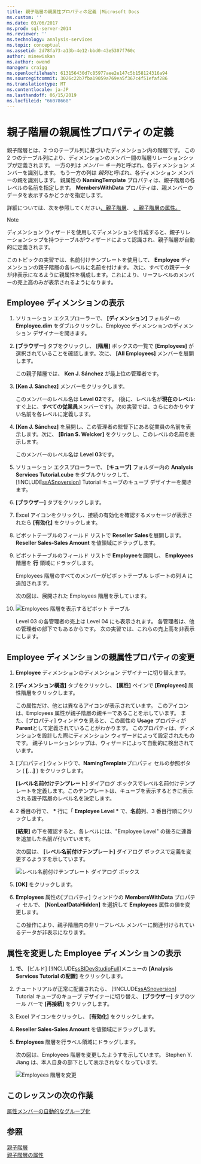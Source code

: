 ```yaml
---
title: 親子階層の親属性プロパティの定義 |Microsoft Docs
ms.custom: ''
ms.date: 03/06/2017
ms.prod: sql-server-2014
ms.reviewer: ''
ms.technology: analysis-services
ms.topic: conceptual
ms.assetid: 2d78fa73-a13b-4e12-bbd0-43e5307f760c
author: minewiskan
ms.author: owend
manager: craigg
ms.openlocfilehash: 613156430d7c85977aee2e147c5b158124316a94
ms.sourcegitcommit: 3026c22b7fba19059a769ea5f367c4f51efaf286
ms.translationtype: MT
ms.contentlocale: ja-JP
ms.lasthandoff: 06/15/2019
ms.locfileid: "66078668"
---
```

# <a name="defining-parent-attribute-properties-in-a-parent-child-hierarchy"></a>親子階層の親属性プロパティの定義
  親子階層とは、2 つのテーブル列に基づいたディメンション内の階層です。 この 2 つのテーブル列により、ディメンションのメンバー間の階層リレーションシップが定義されます。 一方の列は *メンバー キー列*と呼ばれ、各ディメンション メンバーを識別します。 もう一方の列は *親列*と呼ばれ、各ディメンション メンバーの親を識別します。 親属性の **NamingTemplate** プロパティは、親子階層の各レベルの名前を指定します。 **MembersWithData** プロパティは、親メンバーのデータを表示するかどうかを指定します。  
  
 詳細については、次を参照してください[、親子階層](multidimensional-models/parent-child-dimension.md)、 [、親子階層の属性。](multidimensional-models/parent-child-dimension-attributes.md)  
  
> [!NOTE]  
>  ディメンション ウィザードを使用してディメンションを作成すると、親子リレーションシップを持つテーブルがウィザードによって認識され、親子階層が自動的に定義されます。  
  
 このトピックの実習では、名前付けテンプレートを使用して、 **Employee** ディメンションの親子階層の各レベルに名前を付けます。 次に、すべての親データが非表示になるように親属性を構成します。これにより、リーフレベルのメンバーの売上高のみが表示されるようになります。  
  
## <a name="browsing-the-employee-dimension"></a>Employee ディメンションの表示  
  
1.  ソリューション エクスプローラーで、 **[ディメンション]** フォルダーの **Employee.dim** をダブルクリックし、Employee ディメンションのディメンション デザイナーを開きます。  
  
2.  **[ブラウザー]** タブをクリックし、 **[階層]** ボックスの一覧で **[Employees]** が選択されていることを確認します。次に、 **[All Employees]** メンバーを展開します。  
  
     この親子階層では、 **Ken J. Sánchez** が最上位の管理者です。  
  
3.  **[Ken J. Sánchez]** メンバーをクリックします。  
  
     このメンバーのレベル名は **Level 02**です。 (後に、レベル名が**現在のレベル:** すぐ上に、**すべての従業員**メンバーです)。次の実習では、さらにわかりやすい名前を各レベルに定義します。  
  
4.  **[Ken J. Sánchez]** を展開し、この管理者の監督下にある従業員の名前を表示します。次に、 **[Brian S. Welcker]** をクリックし、このレベルの名前を表示します。  
  
     このメンバーのレベル名は **Level 03**です。  
  
5.  ソリューション エクスプローラーで、 **[キューブ]** フォルダー内の **Analysis Services Tutorial.cube** をダブルクリックして、 [!INCLUDE[ssASnoversion](../includes/ssasnoversion-md.md)] Tutorial キューブのキューブ デザイナーを開きます。  
  
6.  **[ブラウザー]** タブをクリックします。  
  
7.  Excel アイコンをクリックし、接続の有効化を確認するメッセージが表示されたら **[有効化]** をクリックします。  
  
8.  ピボットテーブルのフィールド リストで **Reseller Sales**を展開します。 **Reseller Sales-Sales Amount** を値領域にドラッグします。  
  
9. ピボットテーブルのフィールド リストで **Employee**を展開し、 **Employees** 階層を **行** 領域にドラッグします。  
  
     Employees 階層のすべてのメンバーがピボットテーブル レポートの列 A に追加されます。  
  
     次の図は、展開された Employees 階層を示しています。  
  
10. ![Employees 階層を表示するピボット テーブル](../../2014/tutorials/media/l4-employee-1.gif "Employees 階層を表示するピボット テーブル")  
  
     Level 03 の各管理者の売上は Level 04 にも表示されます。 各管理者は、他の管理者の部下でもあるからです。 次の実習では、これらの売上高を非表示にします。  
  
## <a name="modifying-parent-attribute-properties-in-the-employee-dimension"></a>Employee ディメンションの親属性プロパティの変更  
  
1.  **Employee** ディメンションのディメンション デザイナーに切り替えます。  
  
2.  **[ディメンション構造]** タブをクリックし、 **[属性]** ペインで **[Employees]** 属性階層をクリックします。  
  
     この属性だけ、他とは異なるアイコンが表示されています。 このアイコンは、Employees 属性が親子階層の親キーであることを示しています。 また、[プロパティ] ウィンドウを見ると、この属性の **Usage** プロパティが **Parent**として定義されていることがわかります。 このプロパティは、ディメンションを設計した際にディメンション ウィザードによって設定されたものです。 親子リレーションシップは、ウィザードによって自動的に検出されています。  
  
3.  [プロパティ] ウィンドウで、**NamingTemplate**プロパティ セルの参照ボタン ( **[...]** ) をクリックします。  
  
     **[レベル名前付けテンプレート]** ダイアログ ボックスでレベル名前付けテンプレートを定義します。このテンプレートは、キューブを表示するときに表示される親子階層のレベル名を決定します。  
  
4.  2 番目の行で、 **\*** 行に「 **Employee Level \*** で、**名前**列、3 番目行順にクリックします。  
  
     **[結果]** の下を確認すると、各レベルには、"Employee Level" の後ろに連番を追加した名前が付いています。  
  
     次の図は、 **[レベル名前付けテンプレート]** ダイアログ ボックスで定義を変更するようすを示しています。  
  
     ![レベル名前付けテンプレート ダイアログ ボックス](../../2014/tutorials/media/l4-namingtemplate.gif "レベル名前付けテンプレート ダイアログ ボックス")  
  
5.  **[OK]** をクリックします。  
  
6.  **Employees** 属性の[プロパティ] ウィンドウの **MembersWithData** プロパティ セルで、 **[NonLeafDataHidden]** を選択して **Employees** 属性の値を変更します。  
  
     この操作により、親子階層内の非リーフレベル メンバーに関連付けられているデータが非表示になります。  
  
## <a name="browsing-the-employee-dimension-with-the-modified-attributes"></a>属性を変更した Employee ディメンションの表示  
  
1.  **で、** [ビルド] [!INCLUDE[ssBIDevStudioFull](../includes/ssbidevstudiofull-md.md)]メニューの **[Analysis Services Tutorial の配置]** をクリックします。  
  
2.  チュートリアルが正常に配置されたら、 [!INCLUDE[ssASnoversion](../includes/ssasnoversion-md.md)] Tutorial キューブのキューブ デザイナーに切り替え、 **[ブラウザー]** タブのツール バーで **[再接続]** をクリックします。  
  
3.  Excel アイコンをクリックし、 **[有効化]** をクリックします。  
  
4.  **Reseller Sales-Sales Amount** を値領域にドラッグします。  
  
5.  **Employees** 階層を行ラベル領域にドラッグします。  
  
     次の図は、Employees 階層を変更したようすを示しています。 Stephen Y. Jiang は、本人自身の部下として表示されなくなっています。  
  
     ![Employees 階層を変更](../../2014/tutorials/media/l4-employee-2.png "変更 Employees 階層")  
  
## <a name="next-task-in-lesson"></a>このレッスンの次の作業  
 [属性メンバーの自動的なグループ化](../analysis-services/lesson-4-3-automatically-grouping-attribute-members.md)  
  
## <a name="see-also"></a>参照  
 [親子階層](multidimensional-models/parent-child-dimension.md)   
 [親子階層の属性](multidimensional-models/parent-child-dimension-attributes.md)  
  
  

